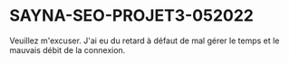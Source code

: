 # SAYNA-SEO-PROJET3-052022
Veuillez m'excuser. J'ai eu du retard à défaut de mal gérer le temps et le mauvais débit de la connexion.
